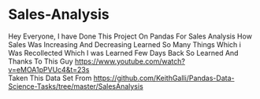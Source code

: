 # Sales-Analysis

Hey Everyone, I have Done This Project On Pandas For Sales Analysis How Sales Was Increasing And Decreasing  Learned So Many Things Which i Was Recollected Which I was Learned Few Days Back So Learned And Thanks To This Guy https://www.youtube.com/watch?v=eMOA1pPVUc4&t=23s  
Taken This Data Set From https://github.com/KeithGalli/Pandas-Data-Science-Tasks/tree/master/SalesAnalysis
